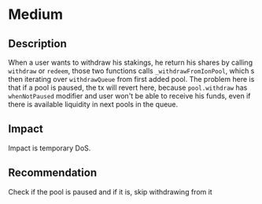 # Medium

## Description
When a user wants to withdraw his stakings, he return his shares by calling `withdraw` or `redeem`, those two functions calls `_withdrawFromIonPool`, which
s then iterating over `withdrawQueue` from first added pool. The problem here is that if a pool is paused, the tx will revert here, because `pool.withdraw` has `whenNotPaused` modifier and user
won't be able to receive his funds, even if there is available liquidity in next pools in the queue.

## Impact
Impact is temporary DoS.

## Recommendation

Check if the pool is paused and if it is, skip withdrawing from it
